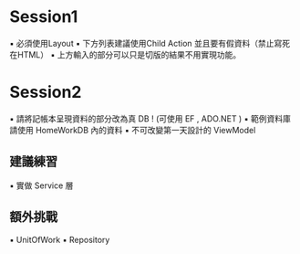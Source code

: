 # Session1
▪ 必須使用Layout
▪ 下方列表建議使用Child Action 並且要有假資料（禁止寫死在HTML）
▪ 上方輸入的部分可以只是切版的結果不用實現功能。

# Session2
▪ 請將記帳本呈現資料的部分改為真 DB ! (可使用 EF , ADO.NET )
▪ 範例資料庫請使用 HomeWorkDB 內的資料
▪ 不可改變第一天設計的 ViewModel

## 建議練習 
▪ 實做 Service 層

## 額外挑戰
▪ UnitOfWork
▪ Repository

